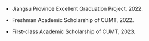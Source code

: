 
- Jiangsu Province Excellent Graduation Project, 2022.
  
- Freshman Academic Scholarship of CUMT, 2022.

- First-class Academic Scholarship of CUMT, 2023.